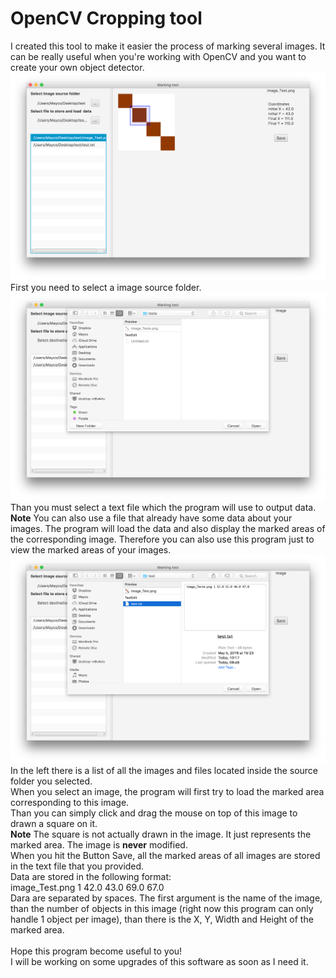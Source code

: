 # OpenCV Cropping tool
I created this tool to make it easier the process of marking several images. It can be really useful when you're working with OpenCV and you want to create your own object detector.
![](https://github.com/Mayco-Anderson/OpenCV-Cropping-tool/blob/master/ImageCropping/images/pv4.png)
First you need to select a image source folder.
![](https://github.com/Mayco-Anderson/OpenCV-Cropping-tool/blob/master/ImageCropping/images/pv2.png)
Than you must select a text file which the program will use to output data.<br>
**Note** You can also use a file that already have some data about your images. The program will load the data and also display the marked areas of the corresponding image. Therefore you can also use this program just to view the marked areas of your images.
![](https://github.com/Mayco-Anderson/OpenCV-Cropping-tool/blob/master/ImageCropping/images/pv3.png)
In the left there is a list of all the images and files located inside the source folder you selected.<br>
When you select an image, the program will first try to load the marked area corresponding to this image.<br>
Than you can simply click and drag the mouse on top of this image to drawn a square on it.<br>
**Note** The square is not actually drawn in the image. It just represents the marked area. The image is **never** modified.<br>
When you hit the Button Save, all the marked areas of all images are stored in the text file that you provided.<br>
Data are stored in the following format:<br>
image_Test.png 1 42.0 43.0 69.0 67.0<br>
Dara are separated by spaces. The first argument is the name of the image, than the number of objects in this image (right now this program can only handle 1 object per image), than there is the X, Y, Width and Height of the marked area.<br><br>
Hope this program become useful to you!<br>
I will be working on some upgrades of this software as soon as I need it.<br>

